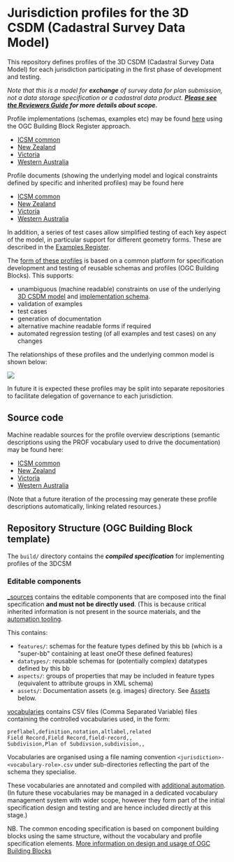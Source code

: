 # Jurisdiction profiles for the 3D CSDM (Cadastral Survey Data Model)

This repository defines profiles of the 3D CSDM (Cadastral Survey Data Model) for each jurisdiction participating in the first phase of development and testing.  

_Note that this is a model for **exchange** of survey data for plan submission, not a data storage specification or a cadastral data product. **[Please see the Reviewers Guide](REVIEW_GUIDE.md) for more details about scope.**_


Profile implementations (schemas, examples etc) may be found [here](https://icsm-au.github.io/3d-csdm-profiles/) using the OGC Building Block Register approach.
 - [ICSM common](https://icsm-au.github.io/3d-csdm-profiles/bblock/icsm.profiles.common)
 - [New Zealand](https://icsm-au.github.io/3d-csdm-profiles/bblock/icsm.profiles.nz)
 - [Victoria](https://icsm-au.github.io/3d-csdm-profiles/bblock/icsm.profiles.nz)
 - [Western Australia](https://icsm-au.github.io/3d-csdm-profiles/bblock/icsm.profiles.nz)


Profile documents (showing the underlying model and logical constraints defined by specific and inherited profiles) may be found here
 - [ICSM common](https://icsm-au.github.io/3d-csdm/docs/icsm-profile/)
 - [New Zealand](https://icsm-au.github.io/3d-csdm/docs/nz-profile/)
 - [Victoria](https://icsm-au.github.io/3d-csdm/docs/vic-profile/)
 - [Western Australia](https://icsm-au.github.io/3d-csdm/docs/wa-profile/)


In addition, a series of test cases allow simplified testing of each key aspect of the model, in particular support for different geometry forms. These are described in the [Examples Register](_sources/common/example_register.md).

The [form of these profiles](PROFILES.md) is based on a common platform for specification development and testing of reusable schemas and profiles (OGC Building Blocks). This supports:

- unambiguous (machine readable) constraints on use of the underlying [3D CSDM model](https://github.com/icsm-au/3d-csdm) and [implementation schema](https://github.com/icsm-au/3d-csdm-schema).
- validation of examples
- test cases
- generation of documentation
- alternative machine readable forms if required
- automated regression testing (of all examples and test cases) on any changes

The relationships of these profiles and the underlying  common model is shown below:

![](https://lucid.app/publicSegments/view/f7e6c029-db67-4186-9592-cab6ec3437d0/image.png)

In future it is expected these profiles may be split into separate repositories to facilitate delegation of governance to each jurisdiction.

## Source code

Machine readable sources for the profile overview descriptions (semantic descriptions using the PROF vocabulary used to drive the documentation) may be found here:
 - [ICSM common](https://icsm-au.github.io/3d-csdm-profiles/profiles/icsm-common.ttl)
 - [New Zealand](https://icsm-au.github.io/3d-csdm-profiles/profiles/nz-profile.ttl)
 - [Victoria](https://icsm-au.github.io/3d-csdm-profiles/profiles/vic-profile.ttl)
 - [Western Australia](https://icsm-au.github.io/3d-csdm-profiles/profiles/wa-profile.ttl)

(Note that a future iteration of the processing may generate these profile descriptions automatically, linking related resources.)

## Repository Structure (OGC Building Block template)

The `build/` directory contains the **_compiled specification_** for implementing profiles of the 3DCSM


### Editable components

[_sources](_sources) contains the editable components that are composed into the final specification **and must not be directly used**. (This is because critical inherited information is not present in the source materials, and the [automation tooling](https://github.com/opengeospatial/bblocks-postprocess).

This contains:
- `features/`: schemas for the feature types defined by this bb (which is a "super-bb" containing at least oneOf these defined features)
- `datatypes/`: reusable schemas for (potentially complex) datatypes defined by this bb
- `aspects/`: groups of properties that may be included in feature types (equivalent to attribute groups in XML schema)
- `assets/`: Documentation assets (e.g. images) directory. See [Assets](#assets) below.

[vocabularies](vocabularies) contains CSV files (Comma Separated Variable) files containing the controlled vocabularies used, in the form:

```
preflabel,definition,notation,altlabel,related
Field Record,Field Record,field-record,,
Subdivision,Plan of Subdivsion,subdivision,,
```

Vocabularies are organised using a file naming convention `<jurisdiction>-<vocabulary-role>.csv` under sub-directories reflecting the part of the schema they specialise.

These vocabularies are annotated and compiled with [additional automation](VOCABULARY_MANAGEMENT.md).  (In future these vocabularies may be managed in a dedicated vocabulary management system with wider scope, however they form part of the initial specification design and testing and are hence included directly at this stage.)

NB. The common encoding specification is based on component building blocks using the same structure, without the vocabulary and profile specification elements. [More information on design and usage of OGC Building Blocks](https://github.com/opengeospatial/bblock-template/blob/master/USAGE.md)
